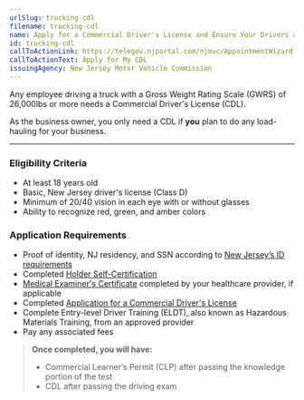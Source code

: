 ```yaml
---
urlSlug: trucking-cdl
filename: trucking-cdl
name: Apply for a Commercial Driver's License and Ensure Your Drivers are Licensed
id: trucking-cdl
callToActionLink: https://telegov.njportal.com/njmvc/AppointmentWizard
callToActionText: Apply for My CDL
issuingAgency: New Jersey Motor Vehicle Commission
---
```

Any employee driving a truck with a Gross Weight Rating Scale (GWRS) of 26,000lbs or more needs a Commercial Driver's License (CDL). 

As the business owner, you only need a CDL if **you** plan to do any load-hauling for your business.

- - -

### Eligibility Criteria

* At least 18 years old
* Basic, New Jersey driver's license (Class D)
* Minimum of 20/40 vision in each eye with or without glasses
* Ability to recognize red, green, and amber colors

### Application Requirements

* Proof of identity, NJ residency, and SSN according to [New Jersey’s ID requirements](https://www.state.nj.us/mvc/pdf/license/Standard_License_Sheet_Engl.pdf)
* Completed [Holder Self-Certification](https://www.state.nj.us/mvc/pdf/drivertopics/CDSC-1.pdf)
* [Medical Examiner's Certificate](https://www.state.nj.us/mvc/pdf/drivertopics/RA_4_1_a.pdf) completed by your healthcare provider, if applicable
* Completed [Application for a Commercial Driver's License](https://www.state.nj.us/mvc/pdf/license/BA-208C.pdf)
* Complete Entry-level Driver Training (ELDT), also known as Hazardous Materials Training, from an approved provider
* Pay any associated fees

> **Once completed, you will have:**
>
> * Commercial Learner’s Permit (CLP) after passing the knowledge portion of the test
> * CDL after passing the driving exam